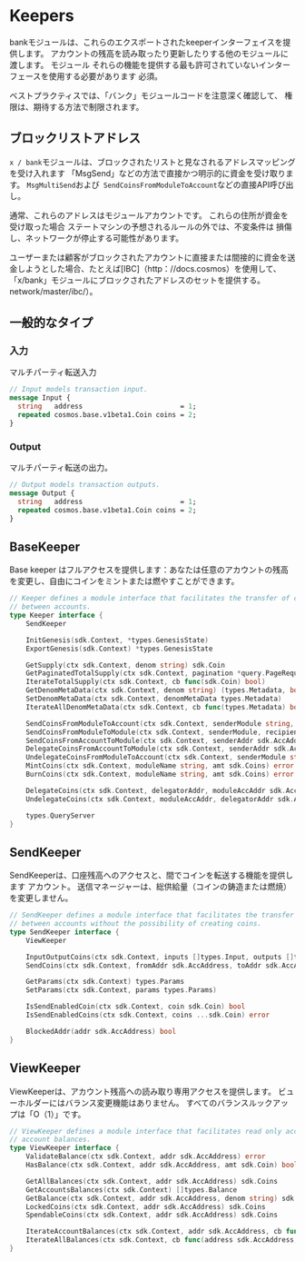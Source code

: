 # Keepers

bankモジュールは、これらのエクスポートされたkeeperインターフェイスを提供します。
アカウントの残高を読み取ったり更新したりする他のモジュールに渡します。 モジュール
それらの機能を提供する最も許可されていないインターフェースを使用する必要があります
必須。

ベストプラクティスでは、「バンク」モジュールコードを注意深く確認して、
権限は、期待する方法で制限されます。

## ブロックリストアドレス

`x / bank`モジュールは、ブロックされたリストと見なされるアドレスマッピングを受け入れます
「MsgSend」などの方法で直接かつ明示的に資金を受け取ります。
`MsgMultiSend`および` SendCoinsFromModuleToAccount`などの直接API呼び出し。

通常、これらのアドレスはモジュールアカウントです。 これらの住所が資金を受け取った場合
ステートマシンの予想されるルールの外では、不変条件は
損傷し、ネットワークが停止する可能性があります。

ユーザーまたは顧客がブロックされたアカウントに直接または間接的に資金を送金しようとした場合、たとえば[IBC]（http：//docs.cosmos）を使用して、「x/bank」モジュールにブロックされたアドレスのセットを提供する。 network/master/ibc/）。

## 一般的なタイプ

### 入力

マルチパーティ転送入力

```protobuf
// Input models transaction input.
message Input {
  string   address                        = 1;
  repeated cosmos.base.v1beta1.Coin coins = 2;
}
```

### Output

マルチパーティ転送の出力。

```protobuf
// Output models transaction outputs.
message Output {
  string   address                        = 1;
  repeated cosmos.base.v1beta1.Coin coins = 2;
}
```

## BaseKeeper

Base keeper はフルアクセスを提供します：あなたは任意のアカウントの残高を変更し、自由にコインをミントまたは燃やすことができます。

```go
// Keeper defines a module interface that facilitates the transfer of coins
// between accounts.
type Keeper interface {
    SendKeeper

    InitGenesis(sdk.Context, *types.GenesisState)
    ExportGenesis(sdk.Context) *types.GenesisState

    GetSupply(ctx sdk.Context, denom string) sdk.Coin
    GetPaginatedTotalSupply(ctx sdk.Context, pagination *query.PageRequest) (sdk.Coins, *query.PageResponse, error)
    IterateTotalSupply(ctx sdk.Context, cb func(sdk.Coin) bool)
    GetDenomMetaData(ctx sdk.Context, denom string) (types.Metadata, bool)
    SetDenomMetaData(ctx sdk.Context, denomMetaData types.Metadata)
    IterateAllDenomMetaData(ctx sdk.Context, cb func(types.Metadata) bool)

    SendCoinsFromModuleToAccount(ctx sdk.Context, senderModule string, recipientAddr sdk.AccAddress, amt sdk.Coins) error
    SendCoinsFromModuleToModule(ctx sdk.Context, senderModule, recipientModule string, amt sdk.Coins) error
    SendCoinsFromAccountToModule(ctx sdk.Context, senderAddr sdk.AccAddress, recipientModule string, amt sdk.Coins) error
    DelegateCoinsFromAccountToModule(ctx sdk.Context, senderAddr sdk.AccAddress, recipientModule string, amt sdk.Coins) error
    UndelegateCoinsFromModuleToAccount(ctx sdk.Context, senderModule string, recipientAddr sdk.AccAddress, amt sdk.Coins) error
    MintCoins(ctx sdk.Context, moduleName string, amt sdk.Coins) error
    BurnCoins(ctx sdk.Context, moduleName string, amt sdk.Coins) error

    DelegateCoins(ctx sdk.Context, delegatorAddr, moduleAccAddr sdk.AccAddress, amt sdk.Coins) error
    UndelegateCoins(ctx sdk.Context, moduleAccAddr, delegatorAddr sdk.AccAddress, amt sdk.Coins) error

    types.QueryServer
}
```

## SendKeeper

SendKeeperは、口座残高へのアクセスと、間でコインを転送する機能を提供します
アカウント。 送信マネージャーは、総供給量（コインの鋳造または燃焼）を変更しません。

```go
// SendKeeper defines a module interface that facilitates the transfer of coins
// between accounts without the possibility of creating coins.
type SendKeeper interface {
    ViewKeeper

    InputOutputCoins(ctx sdk.Context, inputs []types.Input, outputs []types.Output) error
    SendCoins(ctx sdk.Context, fromAddr sdk.AccAddress, toAddr sdk.AccAddress, amt sdk.Coins) error

    GetParams(ctx sdk.Context) types.Params
    SetParams(ctx sdk.Context, params types.Params)

    IsSendEnabledCoin(ctx sdk.Context, coin sdk.Coin) bool
    IsSendEnabledCoins(ctx sdk.Context, coins ...sdk.Coin) error

    BlockedAddr(addr sdk.AccAddress) bool
}
```

## ViewKeeper

ViewKeeperは、アカウント残高への読み取り専用アクセスを提供します。 ビューホルダーにはバランス変更機能はありません。 すべてのバランスルックアップは「O（1）」です。

```go
// ViewKeeper defines a module interface that facilitates read only access to
// account balances.
type ViewKeeper interface {
    ValidateBalance(ctx sdk.Context, addr sdk.AccAddress) error
    HasBalance(ctx sdk.Context, addr sdk.AccAddress, amt sdk.Coin) bool

    GetAllBalances(ctx sdk.Context, addr sdk.AccAddress) sdk.Coins
    GetAccountsBalances(ctx sdk.Context) []types.Balance
    GetBalance(ctx sdk.Context, addr sdk.AccAddress, denom string) sdk.Coin
    LockedCoins(ctx sdk.Context, addr sdk.AccAddress) sdk.Coins
    SpendableCoins(ctx sdk.Context, addr sdk.AccAddress) sdk.Coins

    IterateAccountBalances(ctx sdk.Context, addr sdk.AccAddress, cb func(coin sdk.Coin) (stop bool))
    IterateAllBalances(ctx sdk.Context, cb func(address sdk.AccAddress, coin sdk.Coin) (stop bool))
}
```
